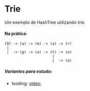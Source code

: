 # Trie

Um exemplo de HashTree utilizando trie.

#### Na prática:

```
(0) -> (a) -> (m) -> (a) -> (r)
 |
 |  -> (g) -> (a) -> (t) -> (o)
                      |
                      |  -> (a)
```

##### Variantes para estudo:

-   tsoding: [video](https://www.youtube.com/watch?v=2fosrL7I7oc);
